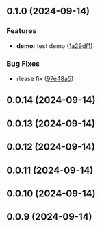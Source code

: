 

## 0.1.0 (2024-09-14)


### Features

* **demo:** test demo ([1a29df1](https://github.com/Mr-emeka/ghm/commit/1a29df1bcbdc8a0c988e76528d5f238c73b745c2))


### Bug Fixes

* rlease fix ([97e48a5](https://github.com/Mr-emeka/ghm/commit/97e48a51ce33c6f5f772d268712df9b1894eabc1))

## 0.0.14 (2024-09-14)

## 0.0.13 (2024-09-14)

## 0.0.12 (2024-09-14)

## 0.0.11 (2024-09-14)

## 0.0.10 (2024-09-14)

## 0.0.9 (2024-09-14)
